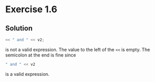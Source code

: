 # Exercise 1.6

## Solution

```c++
<< " and " << v2;
```

is not a valid expression. The value to the left of the `<<` is empty. The semicolon at the end is fine since

```c++
" and " << v2
```

is a valid expression.
